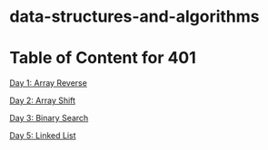 # data-structures-and-algorithms

# Table of Content for 401
[Day 1: Array Reverse](code401challenges/otherReadmes/reverseREADME.md)

[Day 2: Array Shift](code401challenges/otherReadmes/shiftREADME.md)

[Day 3: Binary Search](code401challenges/otherReadmes/binarysearchREADME.md)

[Day 5: Linked List](code401challenges/otherReadmes/linkedListREADME.md)

